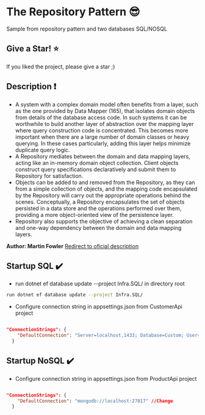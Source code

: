 # The Repository Pattern :sunglasses:

Sample from repository pattern and two databases SQL/NOSQL

## Give a Star! :star:

If you liked the project, please give a star ;)

## Description  :exclamation:

- A system with a complex domain model often benefits from a layer, such as the one provided by Data Mapper (165), that isolates domain objects from details of the database access code. In such systems it can be worthwhile to build another layer of abstraction over the mapping layer where query construction code is concentrated.
This becomes more important when there are a large number of domain classes or heavy querying.
In these cases particularly, adding this layer helps minimize duplicate query logic.
- A Repository mediates between the domain and data mapping layers, acting like an in-memory domain object collection. Client objects construct query specifications declaratively and submit them to Repository for satisfaction.
- Objects can be added to and removed from the Repository, as they can from a simple collection of objects, and the mapping code encapsulated by the Repository will carry out the appropriate operations behind the scenes. Conceptually, a Repository encapsulates the set of objects persisted in a data store and the operations performed over them,
providing a more object-oriented view of the persistence layer.
- Repository also supports the objective of achieving a clean separation and one-way dependency between the domain and data mapping layers.

**Author: Martin Fowler** [Redirect to oficial description](https://martinfowler.com/eaaCatalog/repository.html)

## Startup SQL :heavy_check_mark:

- run dotnet ef database update --project Infra.SQL/ in directory root

```sh
run dotnet ef database update --project Infra.SQL/
```

- Configure connection string in appsettings.json from CustomerApi project

```json

"ConnectionStrings": {
    "DefaultConnection": "Server=localhost,1433; Database=Custom; User=sa; Password=@jeanN123!;" //Change
  }
```

## Startup NoSQL :heavy_check_mark:


- Configure connection string in appsettings.json from ProductApi project

```json

"ConnectionStrings": {
    "DefaultConnection": "mongodb://localhost:27017" //Change
  }
```
 

